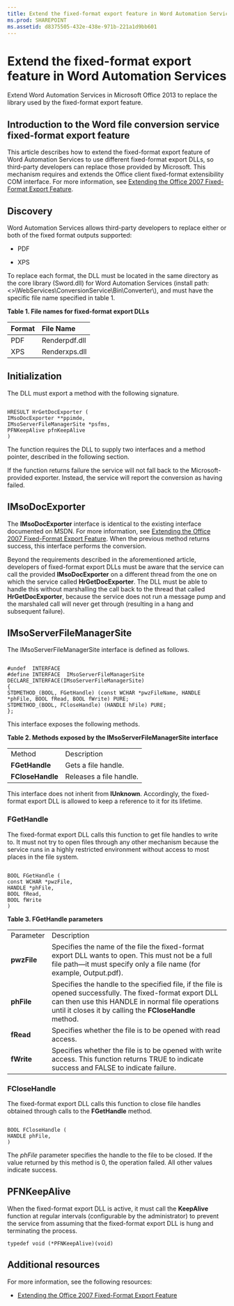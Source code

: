 ```yaml
---
title: Extend the fixed-format export feature in Word Automation Services
ms.prod: SHAREPOINT
ms.assetid: d8375505-432e-438e-971b-221a1d9bb601
---
```



# Extend the fixed-format export feature in Word Automation Services
Extend Word Automation Services in Microsoft Office 2013 to replace the library used by the fixed-format export feature. 
## Introduction to the Word file conversion service fixed-format export feature

This article describes how to extend the fixed-format export feature of Word Automation Services to use different fixed-format export DLLs, so third-party developers can replace those provided by Microsoft. This mechanism requires and extends the Office client fixed-format extensibility COM interface. For more information, see  [Extending the Office 2007 Fixed-Format Export Feature](http://msdn.microsoft.com/en-us/library/aa338206.aspx). 
  
    
    

## Discovery

Word Automation Services allows third-party developers to replace either or both of the fixed format outputs supported: 
  
    
    

- PDF 
    
  
- XPS 
    
  
To replace each format, the DLL must be located in the same directory as the core library (Sword.dll) for Word Automation Services (install path: <<install root>>\\WebServices\\ConversionService\\Bin\\Converter\\), and must have the specific file name specified in table 1. 
  
    
    

**Table 1. File names for fixed-format export DLLs**


|**Format**|**File Name**|
|:-----|:-----|
|PDF |Renderpdf.dll |
|XPS |Renderxps.dll |
   

## Initialization

The DLL must export a method with the following signature. 
  
    
    

```

HRESULT HrGetDocExporter (
IMsoDocExporter **ppimde,
IMsoServerFileManagerSite *psfms,
PFNKeepAlive pfnKeepAlive
)
```

The function requires the DLL to supply two interfaces and a method pointer, described in the following section. 
  
    
    
If the function returns failure the service will not fall back to the Microsoft-provided exporter. Instead, the service will report the conversion as having failed. 
  
    
    

## IMsoDocExporter

The **IMsoDocExporter** interface is identical to the existing interface documented on MSDN. For more information, see [Extending the Office 2007 Fixed-Format Export Feature](http://msdn.microsoft.com/en-us/library/aa338206.aspx). When the previous method returns success, this interface performs the conversion. 
  
    
    
Beyond the requirements described in the aforementioned article, developers of fixed-format export DLLs must be aware that the service can call the provided **IMsoDocExporter** on a different thread from the one on which the service called **HrGetDocExporter**. The DLL must be able to handle this without marshalling the call back to the thread that called **HrGetDocExporter**, because the service does not run a message pump and the marshaled call will never get through (resulting in a hang and subsequent failure). 
  
    
    

## IMsoServerFileManagerSite

The IMsoServerFileManagerSite interface is defined as follows. 
  
    
    

```

#undef  INTERFACE
#define INTERFACE  IMsoServerFileManagerSite
DECLARE_INTERFACE(IMsoServerFileManagerSite)
{
STDMETHOD_(BOOL, FGetHandle) (const WCHAR *pwzFileName, HANDLE *phFile, BOOL fRead, BOOL fWrite) PURE;
STDMETHOD_(BOOL, FCloseHandle) (HANDLE hFile) PURE;
};
```

This interface exposes the following methods. 
  
    
    

**Table 2. Methods exposed by the IMsoServerFileManagerSite interface**

|||
|:-----|:-----|
|Method |Description |
|**FGetHandle**|Gets a file handle. |
|**FCloseHandle**|Releases a file handle. |
   
This interface does not inherit from **IUnknown**. Accordingly, the fixed-format export DLL is allowed to keep a reference to it for its lifetime. 
  
    
    

### FGetHandle

The fixed-format export DLL calls this function to get file handles to write to. It must not try to open files through any other mechanism because the service runs in a highly restricted environment without access to most places in the file system. 
  
    
    

```

BOOL FGetHandle (
const WCHAR *pwzFile,
HANDLE *phFile,
BOOL fRead,
BOOL fWrite
)
```


**Table 3. FGetHandle parameters**

|||
|:-----|:-----|
|Parameter |Description |
|**pwzFile**|Specifies the name of the file the fixed-format export DLL wants to open. This must not be a full file path—it must specify only a file name (for example, Output.pdf). |
|**phFile**|Specifies the handle to the specified file, if the file is opened successfully. The fixed-format export DLL can then use this HANDLE in normal file operations until it closes it by calling the **FCloseHandle** method.|
|**fRead**|Specifies whether the file is to be opened with read access. |
|**fWrite**|Specifies whether the file is to be opened with write access. This function returns TRUE to indicate success and FALSE to indicate failure. |
   

### FCloseHandle

The fixed-format export DLL calls this function to close file handles obtained through calls to the **FGetHandle** method.
  
    
    

```

BOOL FCloseHandle (
HANDLE phFile,
)
```

The  *phFile*  parameter specifies the handle to the file to be closed. If the value returned by this method is 0, the operation failed. All other values indicate success.
  
    
    

## PFNKeepAlive

When the fixed-format export DLL is active, it must call the **KeepAlive** function at regular intervals (configurable by the administrator) to prevent the service from assuming that the fixed-format export DLL is hung and terminating the process.
  
    
    
 `typedef void (*PFNKeepAlive)(void)`
  
    
    

## Additional resources
<a name="bk_addresources"> </a>

For more information, see the following resources: 
  
    
    

-  [Extending the Office 2007 Fixed-Format Export Feature](http://msdn.microsoft.com/en-us/library/office/aa338206%28v=office.12%29.aspx)
    
  

